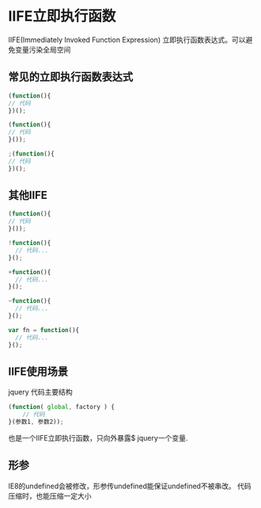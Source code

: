 # IIFE立即执行函数

IIFE(Immediately Invoked Function Expression) 立即执行函数表达式。可以避免变量污染全局空间

## 常见的立即执行函数表达式

```javascript
(function(){
// 代码
})();

(function(){
// 代码
}());

;(function(){
// 代码
})();

```

## 其他IIFE

```javascript
(function(){
// 代码
}());

!function(){
  // 代码...
}();

+function(){
  // 代码...
}();

~function(){
  // 代码...
}();

var fn = function(){
  // 代码...
}();

```

## IIFE使用场景

jquery 代码主要结构

```javascript
(function( global, factory ) {
    // 代码
}(参数1, 参数2));
```

也是一个IIFE立即执行函数，只向外暴露$ jquery一个变量.

## 形参

IE8的undefined会被修改，形参传undefined能保证undefined不被串改。 代码压缩时，也能压缩一定大小